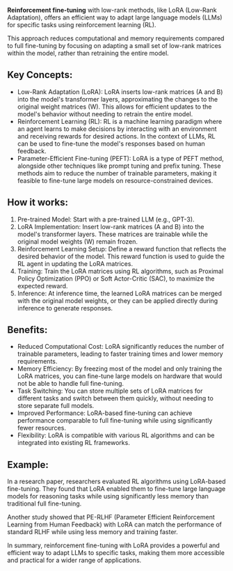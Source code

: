 **Reinforcement fine-tuning** with low-rank methods, like LoRA (Low-Rank Adaptation), 
offers an efficient way to adapt large language models (LLMs) for specific tasks using reinforcement learning (RL).

This approach reduces computational and memory requirements compared to full fine-tuning by focusing on 
adapting a small set of low-rank matrices within the model, rather than retraining the entire model. 

## Key Concepts:
- Low-Rank Adaptation (LoRA):
LoRA inserts low-rank matrices (A and B) into the model's transformer layers,
approximating the changes to the original weight matrices (W).
This allows for efficient updates to the model's behavior without needing to retrain the entire model. 
- Reinforcement Learning (RL):
RL is a machine learning paradigm where an agent learns to make decisions by interacting with an environment
and receiving rewards for desired actions.
In the context of LLMs, RL can be used to fine-tune the model's responses based on human feedback. 
- Parameter-Efficient Fine-tuning (PEFT):
LoRA is a type of PEFT method, alongside other techniques like prompt tuning and prefix tuning.
These methods aim to reduce the number of trainable parameters, making it feasible to fine-tune large models
on resource-constrained devices. 
## How it works:
1. Pre-trained Model:
Start with a pre-trained LLM (e.g., GPT-3). 
2. LoRA Implementation:
Insert low-rank matrices (A and B) into the model's transformer layers.
These matrices are trainable while the original model weights (W) remain frozen. 
4. Reinforcement Learning Setup:
Define a reward function that reflects the desired behavior of the model.
This reward function is used to guide the RL agent in updating the LoRA matrices. 
6. Training:
Train the LoRA matrices using RL algorithms, such as Proximal Policy Optimization (PPO) or
Soft Actor-Critic (SAC), to maximize the expected reward. 
8. Inference:
At inference time, the learned LoRA matrices can be merged with the original model weights,
or they can be applied directly during inference to generate responses. 
## Benefits:
- Reduced Computational Cost:
LoRA significantly reduces the number of trainable parameters,
leading to faster training times and lower memory requirements. 
- Memory Efficiency:
By freezing most of the model and only training the LoRA matrices, you can fine-tune large models
on hardware that would not be able to handle full fine-tuning. 
- Task Switching:
You can store multiple sets of LoRA matrices for different tasks and switch between them quickly,
without needing to store separate full models. 
- Improved Performance:
LoRA-based fine-tuning can achieve performance comparable to full fine-tuning while using significantly fewer resources. 
- Flexibility:
LoRA is compatible with various RL algorithms and can be integrated into existing RL frameworks. 

## Example:
In a research paper, researchers evaluated RL algorithms using LoRA-based fine-tuning. 
They found that LoRA enabled them to fine-tune large language models for reasoning tasks while using 
significantly less memory than traditional full fine-tuning. 

Another study showed that PE-RLHF (Parameter Efficient Reinforcement Learning from Human Feedback) 
with LoRA can match the performance of standard RLHF while using less memory and training faster. 

In summary, reinforcement fine-tuning with LoRA provides a powerful and efficient way 
to adapt LLMs to specific tasks, making them more accessible and practical for a wider range of applications. 
